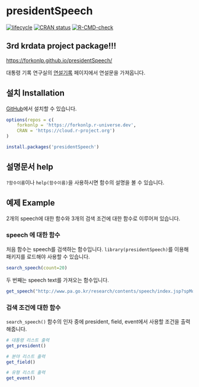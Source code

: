 # presidentSpeech

[![lifecycle](https://img.shields.io/badge/lifecycle-experimental-orange.svg)](https://www.tidyverse.org/lifecycle/#experimental)
[![CRAN status](https://www.r-pkg.org/badges/version/presidentSpeech)](https://cran.r-project.org/package=presidentSpeech)
[![R-CMD-check](https://github.com/forkonlp/presidentSpeech/workflows/R-CMD-check/badge.svg)](https://github.com/forkonlp/presidentSpeech/actions)

## 3rd krdata project package!!!

<https://forkonlp.github.io/presidentSpeech/>

대통령 기록 연구실의 [연설기록][연설기록] 페이지에서 연설문을 가져옵니다.

## 설치 Installation

[GitHub](https://github.com/)에서 설치할 수 있습니다.

``` r
options(repos = c(
    forkonlp = 'https://forkonlp.r-universe.dev',
    CRAN = 'https://cloud.r-project.org')
)

install.packages('presidentSpeech')
```

## 설명문서 help

`?함수이름`이나 `help(함수이름)`을 사용하시면 함수의 설명을 볼 수 있습니다.

## 예제 Example

2개의 speech에 대한 함수와 3개의 검색 조건에 대한 함수로 이루어져 있습니다.

### speech 에 대한 함수

처음 함수는 speech를 검색하는 함수입니다. `library(presidentSpeech)`를 이용해 패키지를 로드해야 사용할 수 있습니다.

``` r
search_speech(count=20)
```

두 번째는 speech text를 가져오는 함수입니다.

``` r
get_speech("http://www.pa.go.kr/research/contents/speech/index.jsp?spMode=view&catid=c_pa02062&artid=1308580")
```

### 검색 조건에 대한 함수

`search_speech()` 함수의 인자 중에 president, field, event에서 사용할 조건을 출력해줍니다.

```r
# 대통령 리스트 출력
get_president()

# 분야 리스트 출력
get_field()

# 유형 리스트 출력
get_event()
```

[연설기록]: http://www.pa.go.kr/research/contents/speech/index.jsp
[같은문제]: https://ja.stackoverflow.com/questions/24083/rstudio%E3%81%A7%E3%81%AErmecab%E3%81%AE%E8%B5%B7%E5%8B%95%E6%99%82%E3%81%AE%E3%82%A8%E3%83%A9%E3%83%BC%E3%83%A1%E3%83%83%E3%82%BB%E3%83%BC%E3%82%B8
